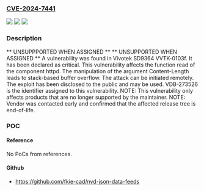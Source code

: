 ### [CVE-2024-7441](https://cve.mitre.org/cgi-bin/cvename.cgi?name=CVE-2024-7441)
![](https://img.shields.io/static/v1?label=Product&message=SD9364&color=blue)
![](https://img.shields.io/static/v1?label=Version&message=%3D%20VVTK-0103f%20&color=brighgreen)
![](https://img.shields.io/static/v1?label=Vulnerability&message=CWE-121%20Stack-based%20Buffer%20Overflow&color=brighgreen)

### Description

** UNSUPPPORTED WHEN ASSIGNED ** ** UNSUPPORTED WHEN ASSIGNED ** A vulnerability was found in Vivotek SD9364 VVTK-0103f. It has been declared as critical. This vulnerability affects the function read of the component httpd. The manipulation of the argument Content-Length leads to stack-based buffer overflow. The attack can be initiated remotely. The exploit has been disclosed to the public and may be used. VDB-273526 is the identifier assigned to this vulnerability. NOTE: This vulnerability only affects products that are no longer supported by the maintainer. NOTE: Vendor was contacted early and confirmed that the affected release tree is end-of-life.

### POC

#### Reference
No PoCs from references.

#### Github
- https://github.com/fkie-cad/nvd-json-data-feeds

